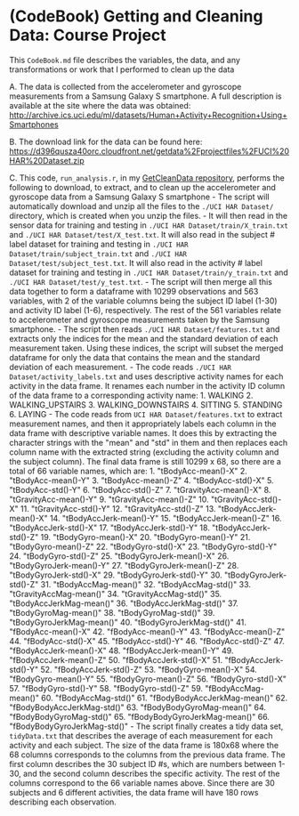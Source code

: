 # (CodeBook) Getting and Cleaning Data: Course Project

This `CodeBook.md` file describes the variables, the data, and any transformations or work that I performed to clean up the data

A. The data is collected from the accelerometer and gyroscope measurements from a Samsung Galaxy S smartphone. A full description is available at the site where the data was obtained:
http://archive.ics.uci.edu/ml/datasets/Human+Activity+Recognition+Using+Smartphones

B. The download link for the data can be found here:
https://d396qusza40orc.cloudfront.net/getdata%2Fprojectfiles%2FUCI%20HAR%20Dataset.zip

C. This code, `run_analysis.r`, in my [GetCleanData repository](https://github.com/ayfu/GetCleanData), performs the following to download, to extract, and to clean up the accelerometer and gyroscope data from a Samsung Galaxy S smartphone
	- The script will automatically download and unzip all the files to the `./UCI HAR Dataset/` directory, which is created when you unzip the files.
	- It will then read in the sensor data for training and testing in `./UCI HAR Dataset/train/X_train.txt` and `./UCI HAR Dataset/test/X_test.txt`. It will also read in the subject # label dataset for training and testing in `./UCI HAR Dataset/train/subject_train.txt` and `./UCI HAR Dataset/test/subject_test.txt`. It will also read in the activity # label dataset for training and testing in `./UCI HAR Dataset/train/y_train.txt` and `./UCI HAR Dataset/test/y_test.txt`.
	- The script will then merge all this data together to form a dataframe with 10299 observations and 563 variables, with 2 of the variable columns being the subject ID label (1-30) and activity ID label (1-6), respectively. The rest of the 561 variables relate to accelerometer and gyroscope measurements taken by the Samsung smartphone.
	- The script then reads `./UCI HAR Dataset/features.txt` and extracts only the indices for the mean and the standard deviation of each measurement taken. Using these indices, the script will subset the merged dataframe for only the data that contains the mean and the standard deviation of each measurement.
	- The code reads `./UCI HAR Dataset/activity_labels.txt` and uses descriptive activity names for each activity in the data frame. It renames each number in the activity ID column of the data frame to a corresponding activity name:
		1. WALKING
		2. WALKING_UPSTAIRS
		3. WALKING_DOWNSTAIRS
		4. SITTING
		5. STANDING
		6. LAYING
	- The code reads from `UCI HAR Dataset/features.txt` to extract measurement names, and then it appropriately labels each column in the data frame with descriptive variable names. It does this by extracting the character strings with the "mean" and "std" in them and then replaces each column name with the extracted string (excluding the activity column and the subject column). The final data frame is still 10299 x 68, so there are a total of 66 variable names, which are:
		1. "tBodyAcc-mean()-X" 
		2. "tBodyAcc-mean()-Y"
		3. "tBodyAcc-mean()-Z"
		4. "tBodyAcc-std()-X"
		5. "tBodyAcc-std()-Y" 
		6. "tBodyAcc-std()-Z" 
		7. "tGravityAcc-mean()-X" 
		8. "tGravityAcc-mean()-Y" 
		9. "tGravityAcc-mean()-Z" 
		10. "tGravityAcc-std()-X" 
		11. "tGravityAcc-std()-Y" 
		12. "tGravityAcc-std()-Z" 
		13. "tBodyAccJerk-mean()-X" 
		14. "tBodyAccJerk-mean()-Y" 
		15. "tBodyAccJerk-mean()-Z" 
		16. "tBodyAccJerk-std()-X" 
		17. "tBodyAccJerk-std()-Y" 
		18. "tBodyAccJerk-std()-Z" 
		19. "tBodyGyro-mean()-X" 
		20. "tBodyGyro-mean()-Y" 
		21. "tBodyGyro-mean()-Z" 
		22. "tBodyGyro-std()-X" 
		23. "tBodyGyro-std()-Y" 
		24. "tBodyGyro-std()-Z" 
		25. "tBodyGyroJerk-mean()-X" 
		26. "tBodyGyroJerk-mean()-Y" 
		27. "tBodyGyroJerk-mean()-Z" 
		28. "tBodyGyroJerk-std()-X" 
		29. "tBodyGyroJerk-std()-Y" 
		30. "tBodyGyroJerk-std()-Z" 
		31. "tBodyAccMag-mean()" 
		32. "tBodyAccMag-std()" 
		33. "tGravityAccMag-mean()" 
		34. "tGravityAccMag-std()" 
		35. "tBodyAccJerkMag-mean()" 
		36. "tBodyAccJerkMag-std()" 
		37. "tBodyGyroMag-mean()" 
		38. "tBodyGyroMag-std()" 
		39. "tBodyGyroJerkMag-mean()" 
		40. "tBodyGyroJerkMag-std()" 
		41. "fBodyAcc-mean()-X" 
		42. "fBodyAcc-mean()-Y" 
		43. "fBodyAcc-mean()-Z" 
		44. "fBodyAcc-std()-X" 
		45. "fBodyAcc-std()-Y" 
		46. "fBodyAcc-std()-Z" 
		47. "fBodyAccJerk-mean()-X" 
		48. "fBodyAccJerk-mean()-Y" 
		49. "fBodyAccJerk-mean()-Z" 
		50. "fBodyAccJerk-std()-X" 
		51. "fBodyAccJerk-std()-Y" 
		52. "fBodyAccJerk-std()-Z" 
		53. "fBodyGyro-mean()-X" 
		54. "fBodyGyro-mean()-Y" 
		55. "fBodyGyro-mean()-Z" 
		56. "fBodyGyro-std()-X" 
		57. "fBodyGyro-std()-Y" 
		58. "fBodyGyro-std()-Z" 
		59. "fBodyAccMag-mean()" 
		60. "fBodyAccMag-std()" 
		61. "fBodyBodyAccJerkMag-mean()" 
		62. "fBodyBodyAccJerkMag-std()" 
		63. "fBodyBodyGyroMag-mean()" 
		64. "fBodyBodyGyroMag-std()" 
		65. "fBodyBodyGyroJerkMag-mean()" 
		66. "fBodyBodyGyroJerkMag-std()"
	- The script finally creates a tidy data set, `tidyData.txt` that describes the average of each measurement for each activity and each subject. The size of the data frame is 180x68 where the 68 columns corresponds to the columns from the previous data frame. The first column describes the 30 subject ID #s, which are numbers between 1-30, and the second column describes the specific activity. The rest of the columns correspond to the 66 variable names above. Since there are 30 subjects and 6 different activities, the data frame will have 180 rows describing each observation.